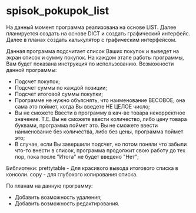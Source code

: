 # spisok_pokupok_list
На данный момент программа реализована на основе LIST. Далее планируется создать на основе DICT и создать графический интерфейс. 
Далее в планах создать калькулятор с графическим интерфейсом.

Данная программа подсчитает список Ваших покупок и выведет на экран список и сумму покупок. На каждом этапе работы программы, Вам будет показана инструкция по использованию.
Возможности данной программы:
- Подсчет покупок;
- Подсчет суммы по каждой позиции;
- Подсчет итоговой суммы покупки;
- Программе не нужно объяснять, что наименование ВЕСОВОЕ, она сама это поймет, когда Вы введете НЕ ЦЕЛОЕ число;
- Вы не сможете Ввести в программу в кач-ве товара некорректное значение. Т.Е. Вы не сможете ввести количество,
либо цену товара буквами, программа поймет это. Вы не сможете ввести наименование без количества,
либо без цены, программа поймет это;
- В случае, если Вы завершили подсчет, но потом поняли что забыли что-то внести в список, программа продолжит свою работу до тех пор, пока после "Итога" не будет введено "Нет";

Библиотеки:
prettytable - Для красивого вывода итогового списка в консоли.
copy - для глубокого копирования списка.

По планам на данную программу: 
  - Добавить возможность удаления;
  - Добавить возможность редактирования.
